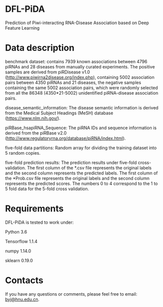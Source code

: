 # DFL-PiDA
Prediction of Piwi-interacting RNA-Disease Association based on Deep Feature Learning
# Data description
benchmark dataset: contains 7939 known associations between 4796 piRNAs and 28 diseases from manually curated experiments. The positive samples are derived from piRDisease v1.0 (http://www.piwirna2disease.org/index.php), containing 5002 association pairs between 4350 piRNAs and 21 diseases, the negative samples containing the same 5002 association pairs, which were randomly selected from all the 86348 (4350\*21-5002) unidentified piRNA-disease association pairs.


disease_semantic_information: The disease semantic information is derived from the Medical Subject Headings (MeSH) database (https://www.nlm.nih.gov/).


piRBase_hsapiRNA_Sequence: The piRNA IDs and sequence information is derived from the piRBase v2.0 (http://www.regulatoryrna.org/database/piRNA/index.html).


five-fold data partitions: Random array for dividing the training dataset into 5 random copies.


five-fold prediction results: The prediction results under five-fold cross-validation. The first column of the \*.csv file represents the original labels and the second column represents the predicted labels. The first column of the \*Prob.csv file represents the original labels and the second column represents the predicted scores. The numbers 0 to 4 correspond to the 1 to 5 fold data for the 5-fold cross validation.
# Requirements
DFL-PiDA is tested to work under:


Python 3.6


Tensorflow 1.1.4


numpy 1.14.0


sklearn 0.19.0
# Contacts
If you have any questions or comments, please feel free to email: byj@hnu.edu.cn.
